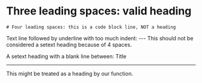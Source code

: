    # Three leading spaces: valid heading

    # Four leading spaces: this is a code block line, NOT a heading

Text line followed by underline with too much indent:
    ---
This should not be considered a setext heading because of 4 spaces.

A setext heading with a blank line between:
Title

---
This might be treated as a heading by our function.
